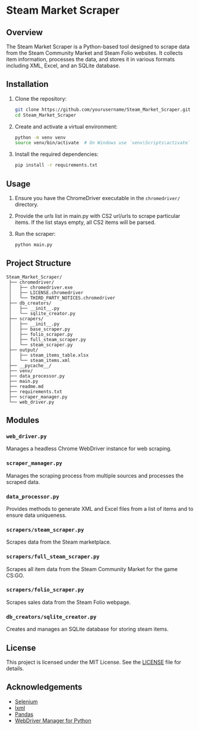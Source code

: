 # Steam Market Scraper

## Overview
The Steam Market Scraper is a Python-based tool designed to scrape data from the Steam Community Market and Steam Folio websites. It collects item information, processes the data, and stores it in various formats including XML, Excel, and an SQLite database.

## Installation
1. Clone the repository:
    ```sh
    git clone https://github.com/yourusername/Steam_Market_Scraper.git
    cd Steam_Market_Scraper
    ```

2. Create and activate a virtual environment:
    ```sh
    python -m venv venv
    source venv/bin/activate  # On Windows use `venv\Scripts\activate`
    ```

3. Install the required dependencies:
    ```sh
    pip install -r requirements.txt
    ```

## Usage
1. Ensure you have the ChromeDriver executable in the `chromedriver/` directory.

2. Provide the *urls* list in main.py with CS2 url/urls to scrape particular items. If the list stays empty, all CS2 items will be parsed.

3. Run the scraper:
    ```sh
    python main.py
    ```
## Project Structure


```plaintext
Steam_Market_Scraper/
 ├── chromedriver/
 │   ├── chromedriver.exe
 │   ├── LICENSE.chromedriver
 │   └── THIRD_PARTY_NOTICES.chromedriver
 ├── db_creators/
 │   ├── __init__.py
 │   └── sqlite_creator.py
 ├── scrapers/
 │   ├── __init__.py
 │   ├── base_scraper.py
 │   ├── folio_scraper.py
 │   ├── full_steam_scraper.py
 │   └── steam_scraper.py
 ├── output/
 │   ├── steam_items_table.xlsx
 │   └── steam_items.xml
 ├── __pycache__/
 ├── venv/
 ├── data_processor.py
 ├── main.py
 ├── readme.md
 ├── requirements.txt
 ├── scraper_manager.py
 └── web_driver.py
 ```


## Modules
### `web_driver.py`
Manages a headless Chrome WebDriver instance for web scraping.

### `scraper_manager.py`
Manages the scraping process from multiple sources and processes the scraped data.

### `data_processor.py`
Provides methods to generate XML and Excel files from a list of items and to ensure data uniqueness.

### `scrapers/steam_scraper.py`
Scrapes data from the Steam marketplace.

### `scrapers/full_steam_scraper.py`
Scrapes all item data from the Steam Community Market for the game CS:GO.

### `scrapers/folio_scraper.py`
Scrapes sales data from the Steam Folio webpage.

### `db_creators/sqlite_creator.py`
Creates and manages an SQLite database for storing steam items.

## License
This project is licensed under the MIT License. See the [LICENSE](chromedriver/LICENSE.chromedriver) file for details.

## Acknowledgements
- [Selenium](https://www.selenium.dev/)
- [lxml](https://lxml.de/)
- [Pandas](https://pandas.pydata.org/)
- [WebDriver Manager for Python](https://github.com/SergeyPirogov/webdriver_manager)